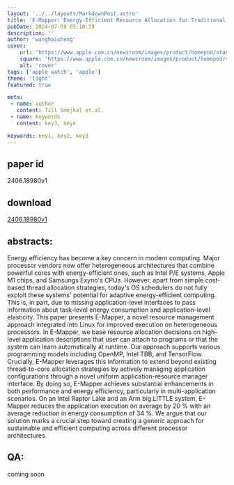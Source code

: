 ```yaml
---
layout: '../../layouts/MarkdownPost.astro'
title: 'E-Mapper: Energy-Efficient Resource Allocation for Traditional Operating Systems on Heterogeneous Processors'
pubDate: 2024-07-09 05:10:29
description: ''
author: 'wanghaisheng'
cover:
    url: 'https://www.apple.com.cn/newsroom/images/product/homepod/standard/Apple-HomePod-hero-230118_big.jpg.large_2x.jpg'
    square: 'https://www.apple.com.cn/newsroom/images/product/homepod/standard/Apple-HomePod-hero-230118_big.jpg.large_2x.jpg'
    alt: 'cover'
tags: ['apple watch', 'apple'] 
theme: 'light'
featured: true

meta:
 - name: author
   content: Till Smejkal et.al.
 - name: keywords
   content: key3, key4

keywords: key1, key2, key3
---
```


## paper id
2406.18980v1
## download
[2406.18980v1](http://arxiv.org/abs/2406.18980v1)
## abstracts:
Energy efficiency has become a key concern in modern computing. Major processor vendors now offer heterogeneous architectures that combine powerful cores with energy-efficient ones, such as Intel P/E systems, Apple M1 chips, and Samsungs Exyno's CPUs. However, apart from simple cost-based thread allocation strategies, today's OS schedulers do not fully exploit these systems' potential for adaptive energy-efficient computing. This is, in part, due to missing application-level interfaces to pass information about task-level energy consumption and application-level elasticity. This paper presents E-Mapper, a novel resource management approach integrated into Linux for improved execution on heterogeneous processors. In E-Mapper, we base resource allocation decisions on high-level application descriptions that user can attach to programs or that the system can learn automatically at runtime. Our approach supports various programming models including OpenMP, Intel TBB, and TensorFlow. Crucially, E-Mapper leverages this information to extend beyond existing thread-to-core allocation strategies by actively managing application configurations through a novel uniform application-resource manager interface. By doing so, E-Mapper achieves substantial enhancements in both performance and energy efficiency, particularly in multi-application scenarios. On an Intel Raptor Lake and an Arm big.LITTLE system, E-Mapper reduces the application execution on average by 20 % with an average reduction in energy consumption of 34 %. We argue that our solution marks a crucial step toward creating a generic approach for sustainable and efficient computing across different processor architectures.
## QA:
coming soon
